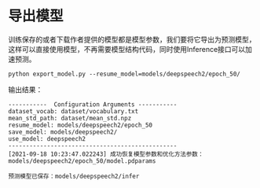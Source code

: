 # 导出模型

训练保存的或者下载作者提供的模型都是模型参数，我们要将它导出为预测模型，这样可以直接使用模型，不再需要模型结构代码，同时使用Inference接口可以加速预测。
```shell
python export_model.py --resume_model=models/deepspeech2/epoch_50/
```

输出结果：
```
-----------  Configuration Arguments -----------
dataset_vocab: dataset/vocabulary.txt
mean_std_path: dataset/mean_std.npz
resume_model: models/deepspeech2/epoch_50
save_model: models/deepspeech2/
use_model: deepspeech2
------------------------------------------------
[2021-09-18 10:23:47.022243] 成功恢复模型参数和优化方法参数：models/deepspeech2/epoch_50/model.pdparams

预测模型已保存：models/deepspeech2/infer
```